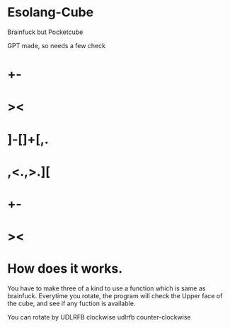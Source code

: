 # Esolang-Cube
Brainfuck but Pocketcube

GPT made, so needs a few check

#   +-
#   ><
# ]-[]+[,.
# ,<.,>.][
#   +-
#   ><

# How does it works.

You have to make three of a kind to use a function which is same as brainfuck.
Everytime you rotate, the program will check the Upper face of the cube, and see if any fuction is available.

You can rotate by
UDLRFB clockwise
udlrfb counter-clockwise
